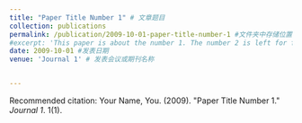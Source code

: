 ```yaml
---
title: "Paper Title Number 1" # 文章题目
collection: publications
permalink: /publication/2009-10-01-paper-title-number-1 #文件夹中存储位置
#excerpt: 'This paper is about the number 1. The number 2 is left for future work.'
date: 2009-10-01 #发表日期
venue: 'Journal 1' # 发表会议或期刊名称


---
```





Recommended citation: Your Name, You. (2009). "Paper Title Number 1." <i>Journal 1</i>. 1(1).
